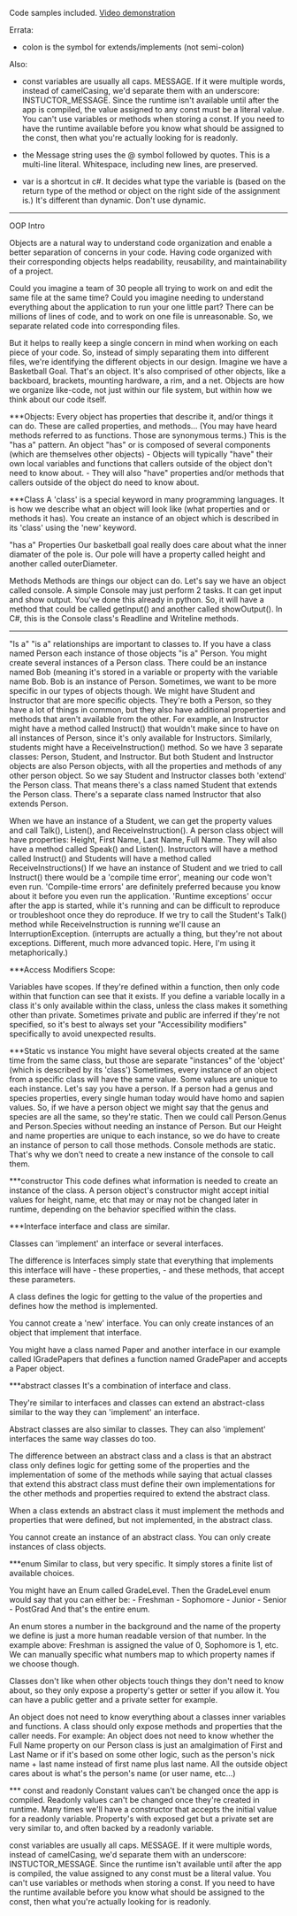 Code samples included.
[Video demonstration](https://youtu.be/6cQaLeHo4CU)

Errata: 
- colon is the symbol for extends/implements (not semi-colon) 

Also:
- const variables are usually all caps. MESSAGE. If it were multiple words, instead of camelCasing, we'd separate them with an underscore: INSTUCTOR_MESSAGE. Since the runtime isn't available until after the app is compiled, the value assigned to any const must be a literal value. You can't use variables or methods when storing a const. If you need to have the runtime available before you know what should be assigned to the const, then what you're actually looking for is readonly. 

- the Message string uses the @ symbol followed by quotes. This is a multi-line literal. Whitespace, including new lines, are preserved.

- var is a shortcut in c#. It decides what type the variable is (based on the return type of the method or object on the right side of the assignment is.) It's different than dynamic. Don't use dynamic.

***
OOP Intro

Objects are a natural way to understand code organization and enable a better separation of concerns in your code. Having code organized with their corresponding objects helps readability, reusability, and maintainability of a project. 

Could you imagine a team of 30 people all trying to work on and edit the same file at the same time? Could you imagine needing to understand everything about the application to run your one little part? There can be millions of lines of code, and to work on one file is unreasonable. So, we separate related code into corresponding files. 

But it helps to really keep a single concern in mind when working on each piece of your code. So, instead of simply separating them into different files, we're identifying the different objects in our design. Imagine we have a Basketball Goal. That's an object. It's also comprised of other objects, like a backboard, brackets, mounting hardware, a rim, and a net. Objects are how we organize like-code, not just within our file system, but within how we think about our code itself. 

***Objects:
Every object has properties that describe it, and/or things it can do. These are called properties, and methods… (You may have heard methods referred to as functions. Those are synonymous terms.) 
This is the "has a" pattern. An object "has" or is composed of several components (which are themselves other objects)
	- Objects will typically "have" their own local variables and functions that callers outside of the object don't need to know about. 
	- They will also "have" properties and/or methods that callers outside of the object do need to know about. 

***Class
A 'class' is a special keyword in many programming languages. It is how we describe what an object will look like (what properties and or methods it has). You create an instance of an object which is described in its 'class' using the 'new' keyword.


"has a"
	Properties
	Our basketball goal really does care about what the inner diamater of the pole is. Our pole will have a property called height and another called outerDiameter. 
	
  Methods
	Methods are things our object can do. Let's say we have an object called console. A simple Console may just perform 2 tasks. It can get input and show output. You've done this already in python. So, it will have a method that could be called getInput() and another called showOutput(). In C#, this is the Console class's Readline and Writeline methods.


---

"Is a"
	"is a" relationships are important to classes to. If you have a class named Person each instance of those objects "is a" Person. 
	You might create several instances of a Person class. There could be an instance named Bob (meaning it's stored in a variable or property with the variable name Bob. Bob is an instance of Person.
	Sometimes, we want to be more specific in our types of objects though. We might have Student and Instructor that are more specific objects. They're both a Person, so they have a lot of things in common, but they also have additional properties and methods that aren't available from the other. For example, an Instructor might have a method called Instruct() that wouldn't make since to have on all instances of Person, since it's only available for Instructors. Similarly, students might have a ReceiveInstruction() method. 
	So we have 3 separate classes: Person, Student, and Instructor.
	But both Student and Instructor objects are also Person objects, with all the properties and methods of any other person object. So we say Student and Instructor classes both 'extend' the Person class.
	That means there's a class named Student that extends the Person class. There's a separate class named Instructor that also extends Person. 

When we have an instance of a Student, we can get the property values and call Talk(), Listen(), and ReceiveInstruction(). A person class object will have properties: Height, First Name, Last Name, Full Name. They will also have a method called Speak() and Listen(). Instructors will have a method called Instruct() and Students will have a method called ReceiveInstructions()
	If we have an instance of Student and we tried to call Instruct() there would be a 'compile time error', meaning our code won't even run. 'Compile-time errors' are definitely preferred because you know about it before you even run the application. 
	'Runtime exceptions' occur after the app is started, while it's running and can be difficult to reproduce or troubleshoot once they do reproduce. 
If we try to call the Student's Talk() method while ReceiveInstruction is running we'll cause an InterruptionException. (interrupts are actually a thing, but they're not about exceptions. Different, much more advanced topic. Here, I'm using it metaphorically.)

***Access Modifiers
Scope: 

Variables have scopes. If they're defined within a function, then only code within that function can see that it exists. If you define a variable locally  in a class it's only available within the class, unless the class makes it something other than private. Sometimes private and public are inferred if they're not specified, so it's best to always set your "Accessibility modifiers" specifically to avoid unexpected results.

***Static vs instance
You might have several objects created at the same time from the same class, but those are separate "instances" of the 'object' (which is described by its 'class') 
Sometimes, every instance of an object from a specific class will have the same value. Some values are unique to each instance. Let's say you have a person. If a person had a genus and species properties, every single human today would have homo and sapien values. So, if we have a person object we might say that the genus and species are all the same, so they're static. Then we could call Person.Genus and Person.Species without needing an instance of Person. But our Height and name properties are unique to each instance, so we do have to create an instance of person to call those methods.
Console methods are static. That's why we don't need to create a new instance of the console to call them. 

***constructor
This code defines what information is needed to create an instance of the class.
A person object's constructor might accept initial values for height, name, etc that may or may not be changed later in runtime, depending on the behavior specified within the class.

***Interface 
interface and class are similar. 

Classes can 'implement' an interface or several interfaces.

The difference is Interfaces simply state that everything that implements this interface will have 
	- these properties, 
	- and these methods, that accept these parameters.

A class defines the logic for getting to the value of the properties and defines how the method is implemented.

You cannot create a 'new' interface. You can only create instances of an object that implement that interface.

You might have a class named Paper and another interface in our example called IGradePapers that defines a function named GradePaper and accepts a Paper object. 

***abstract classes
It's a combination of interface and class.

They're similar to interfaces and classes can extend an abstract-class similar to the way they can 'implement' an interface. 

Abstract classes are also similar to classes. They can also 'implement' interfaces the same way classes do too. 

The difference between an abstract class and a class is that an abstract class only defines logic for getting some of the properties and the implementation of some of the methods while saying that actual classes that extend this abstract class must define their own implementations for the other methods and properties required to extend the abstract class.

When a class extends an abstract class it must implement the methods and properties that were defined, but not implemented, in the abstract class.

You cannot create an instance of an abstract class. You can only create instances of class objects.

***enum
Similar to class, but very specific. It simply stores a finite list of available choices.

You might have an Enum called GradeLevel. Then the GradeLevel enum would say that you can either be:
	- Freshman
	- Sophomore
	- Junior
	- Senior
	- PostGrad
And that's the entire enum.

An enum stores a number in the background and the name of the property we define is just a more human readable version of that number. In the example above: Freshman is assigned the value of 0, Sophomore is 1, etc. We can manually specific what numbers map to which property names if we choose though. 

Classes don't like when other objects touch things they don't need to know about, so they only expose a property's getter or setter if you allow it. You can have a public getter and a private setter for example.

An object does not need to know everything about a classes inner variables and functions. A class should only expose methods and properties that the caller needs. 
For example:
An object does not need to know whether the Full Name property on our Person class is just an amalgimation of First and Last Name or if it's based on some other logic, such as the person's nick name + last name instead of first name plus last name. All the outside object cares about is what's the person's name (or user name, etc…)

*** const and readonly
Constant values can't be changed once the app is compiled.
Readonly values can't be changed once they're created in runtime. Many times we'll have a constructor that accepts the initial value for a readonly variable. Property's with exposed get but a private set are very similar to, and often backed by a readonly variable.

const variables are usually all caps. MESSAGE. If it were multiple words, instead of camelCasing, we'd separate them with an underscore: INSTUCTOR_MESSAGE. Since the runtime isn't available until after the app is compiled, the value assigned to any const must be a literal value. You can't use variables or methods when storing a const. If you need to have the runtime available before you know what should be assigned to the const, then what you're actually looking for is readonly. 




